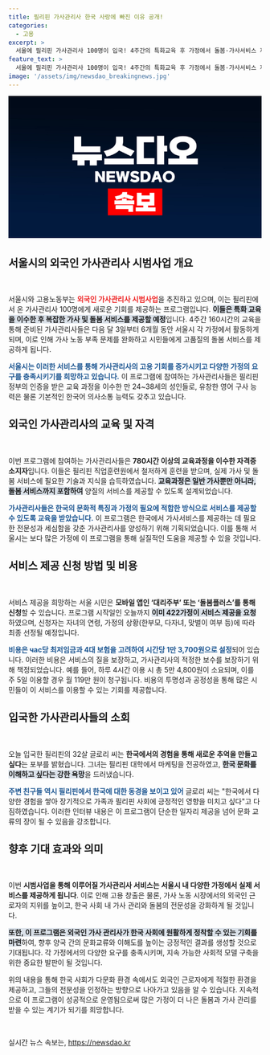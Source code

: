```yaml
---
title: 필리핀 가사관리사 한국 사랑에 빠진 이유 공개!
categories:
  - 고용
excerpt: >
  서울에 필리핀 가사관리사 100명이 입국! 4주간의 특화교육 후 가정에서 돌봄·가사서비스 제공 예정. 현지 문화에 대한 갈증과 한국에서의 꿈을 품고 온 그들의 이야기를 확인해보세요!
feature_text: >
  서울에 필리핀 가사관리사 100명이 입국! 4주간의 특화교육 후 가정에서 돌봄·가사서비스 제공 예정. 현지 문화에 대한 갈증과 한국에서의 꿈을 품고 온 그들의 이야기를 확인해보세요!
image: '/assets/img/newsdao_breakingnews.jpg'
---
```


<p><img src="/assets/img/newsdao_breakingnews.jpg" alt="pcversion 속보" /></p>

<h2 data-ke-size="size26">서울시의 외국인 가사관리사 시범사업 개요</h2>

<p data-ke-size="size16">&nbsp;</p> 

<p>서울시와 고용노동부는 <b><span style="color: #ee2323;">외국인 가사관리사 시범사업</span></b>을 추진하고 있으며, 이는 필리핀에서 온 가사관리사 100명에게 새로운 기회를 제공하는 프로그램입니다. <b><span style="background-color: #21538527;">이들은 특화 교육을 이수한 후 복잡한 가사 및 돌봄 서비스를 제공할 예정</span></b>입니다. 4주간 160시간의 교육을 통해 준비된 가사관리사들은 다음 달 3일부터 6개월 동안 서울시 각 가정에서 활동하게 되며, 이로 인해 가사 노동 부족 문제를 완화하고 시민들에게 고품질의 돌봄 서비스를 제공하게 됩니다. </p>

<p><b><span style="color: #1a5490;">서울시는 이러한 서비스를 통해 가사관리사의 고용 기회를 증가시키고 다양한 가정의 요구를 충족시키기를 희망하고 있습니다.</span></b> 이 프로그램에 참여하는 가사관리사들은 필리핀 정부의 인증을 받은 교육 과정을 이수한 만 24~38세의 성인들로, 유창한 영어 구사 능력은 물론 기본적인 한국어 의사소통 능력도 갖추고 있습니다. </p>

<h2 data-ke-size="size26">외국인 가사관리사의 교육 및 자격</h2>

<p data-ke-size="size16">&nbsp;</p>

<p>이번 프로그램에 참여하는 가사관리사들은 <b><span style="ee2323;">780시간 이상의 교육과정을 이수한 자격증 소지자</span></b>입니다.  이들은 필리핀 직업훈련원에서 철저하게 훈련을 받으며, 실제 가사 및 돌봄 서비스에 필요한 기술과 지식을 습득하였습니다. <b><span style="background-color: #21538527;">교육과정은 일반 가사뿐만 아니라, 돌봄 서비스까지 포함하여</span></b> 양질의 서비스를 제공할 수 있도록 설계되었습니다. </p>

<p><b><span style="color: #1a5490;">가사관리사들은 한국의 문화적 특징과 가정의 필요에 적합한 방식으로 서비스를 제공할 수 있도록 교육을 받았습니다.</span></b>  이 프로그램은 한국에서 가사서비스를 제공하는 데 필요한 전문성과 세심함을 갖춘 가사관리사를 양성하기 위해 기획되었습니다. 이를 통해 서울시는 보다 많은 가정에 이 프로그램을 통해 실질적인 도움을 제공할 수 있을 것입니다.</p>

<h2 data-ke-size="size26">서비스 제공 신청 방법 및 비용</h2>

<p data-ke-size="size16">&nbsp;</p>

<p>서비스 제공을 희망하는 서울 시민은 <b><span style="ee2323;">모바일 앱인 ‘대리주부’ 또는 ‘돌봄플러스’를 통해 신청</span></b>할 수 있습니다. 프로그램 시작일인 오늘까지 <b><span style="background-color: #21538527;">이미 422가정이 서비스 제공을 요청</span></b>하였으며, 신청자는 자녀의 연령, 가정의 상황(한부모, 다자녀, 맞벌이 여부 등)에 따라 최종 선정될 예정입니다. </p>

<p><b><span style="color: #1a5490;">비용은 час당 최저임금과 4대 보험을 고려하여 시간당 1만 3,700원으로 설정</span></b>되어 있습니다. 이러한 비용은 서비스의 질을 보장하고, 가사관리사의 적정한 보수를 보장하기 위해 책정되었습니다. 예를 들어, 하루 4시간 이용 시 총 5만 4,800원이 소요되며, 이를 주 5일 이용할 경우 월 119만 원이 청구됩니다. 비용의 투명성과 공정성을 통해 많은 시민들이 이 서비스를 이용할 수 있는 기회를 제공합니다.</p>

<h2 data-ke-size="size26">입국한 가사관리사들의 소회</h2>

<p data-ke-size="size16">&nbsp;</p>

<p>오늘 입국한 필리핀의 32살 글로리 씨는 <b><span style="ee2323;">한국에서의 경험을 통해 새로운 추억을 만들고 싶다</span></b>는 포부를 밝혔습니다. 그녀는 필리핀 대학에서 마케팅을 전공하였고, <b><span style="background-color: #21538527;">한국 문화를 이해하고 싶다는 강한 욕망</span></b>을 드러냈습니다. </p>

<p><b><span style="color: #1a5490;">주변 친구들 역시 필리핀에서 한국에 대한 동경을 보이고 있어</span></b> 글로리 씨는 "한국에서 다양한 경험을 쌓아 장기적으로 가족과 필리핀 사회에 긍정적인 영향을 미치고 싶다"고 다짐하였습니다. 이러한 인터뷰 내용은 이 프로그램이 단순한 일자리 제공을 넘어 문화 교류의 장이 될 수 있음을 강조합니다. </p>

<h2 data-ke-size="size26">향후 기대 효과와 의미</h2>

<p data-ke-size="size16">&nbsp;</p>

<p>이번 <b><span style="ee2323;">시범사업을 통해 이루어질 가사관리사 서비스는 서울시 내 다양한 가정에서 실제 서비스를 제공하게 됩니다</span></b>. 이로 인해 고용 창출은 물론, 가사 노동 시장에서의 외국인 근로자의 지위를 높이고, 한국 사회 내 가사 관리와 돌봄의 전문성을 강화하게 될 것입니다. </p>

<p><b><span style="background-color: #21538527;">또한, 이 프로그램은 외국인 가사 관리사가 한국 사회에 원활하게 정착할 수 있는 기회를 마련</span></b>하여, 향후 양국 간의 문화교류와 이해도를 높이는 긍정적인 결과를 생성할 것으로 기대됩니다. 각 가정에서의 다양한 요구를 충족시키며, 지속 가능한 사회적 모델 구축을 위한 중요한 발판이 될 것입니다.</p>

<p>위의 내용을 통해 한국 사회가 다문화 환경 속에서도 외국인 근로자에게 적절한 환경을 제공하고, 그들의 전문성을 인정하는 방향으로 나아가고 있음을 알 수 있습니다. 지속적으로 이 프로그램이 성공적으로 운영됨으로써 많은 가정이 더 나은 돌봄과 가사 관리를 받을 수 있는 계기가 되기를 희망합니다. </p>

<p data-ke-size="size16">&nbsp;</p>
실시간 뉴스 속보는, <a href="https://newsdao.kr" rel="dofollow">https://newsdao.kr</a>


